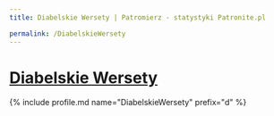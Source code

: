 ```yaml
---
title: Diabelskie Wersety | Patromierz - statystyki Patronite.pl

permalink: /DiabelskieWersety
---
```


# [Diabelskie Wersety](https://patronite.pl/DiabelskieWersety)

{% include profile.md name="DiabelskieWersety" prefix="d" %}

